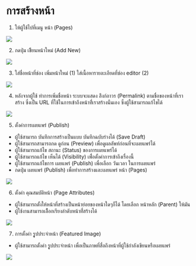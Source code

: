 # การสร้างหน้า

1. ให้ผู้ใช้ไปที่เมนู หน้า \(Pages\)

![](https://wpman.org/wp-content/uploads/2018/02/2018-02-17_13h57_57.png)

2. กดปุ่ม เขีียนหน้าใหม่ \(Add New\)

![](https://wpman.org/wp-content/uploads/2018/02/2018-02-17_13h58_29.png)

3. ใส่ชื่อหน้าที่ช่อง เพิ่มหน้าใหม่ \(1\) ใส่เนื้อหารายละเอียดที่ช่อง editor \(2\)

![](https://wpman.org/wp-content/uploads/2018/02/2018-02-17_13h59_49.png)

4. หลังจากผู้ใช้ ทำการเพิ่มชื่อหน้า ระบบจะแสดง ลิิงก์ถาวร \(Permalink\) ตามชื่อของหน้าที่เราสร้าง ซึ่งเป็น URL ที่ใช้ในการเข้าถึงหน้าที่่เราสร้างนั่นเอง ซึ่งผู้ใช้สามารถแก้ไขได้

![](https://wpman.org/wp-content/uploads/2018/02/2018-02-17_14h45_18-1.png)

5. ตั้งค่าการเผยแพร่ \(Publish\)

* ผู้ใช้สามารถ บันทึกการสร้างเป็นแบบ บันทึกฉบับร่างได้ \(Save Draft\)
* ผู้ใช้สามารถสามารถกด ดูก่อน \(Preview\) เพื่อดูผลลัพท์ก่อนที่จะเผยแพร่ได้
* ผู้ใช้สามารถแก้ไข สถานะ \(Status\) ของการเผยแพร่ได้
* ผูู้ใช้สามารถแก้ไข เห็นได้ \(Visibility\) เพ่ื่อตั้งค่าการเข้าถึงเรื่องนี้
* ผู้ใช้สามารถแก้ไขการ เผยแพร่ \(Publish\) เพื่อเลือก วันเวลา ในการเผยแพร่
* กดปุ่ม เผยแพร่ \(Publish\) เพื่อทำการสร้างและเผยแพร่ หน้า \(Pages\)

![](https://wpman.org/wp-content/uploads/2018/02/2018-02-17_11h36_45.png)

6. ตั้งค่า คุณสมบัติหน้า \(Page Attributes\)

* ผู้ใช้สามารถตั้งให้หน้าที่สร้างเป็นหน้าย่อยของหน้าใดๆก็ได้ โดยเลือก หน้าหลัก \(Parent\) ให้มัน
* ผู้ใช้งานสามารถเลืือกเรียงลำดับหน้าท่ี่สร้างได้

![](https://wpman.org/wp-content/uploads/2018/02/2018-02-17_14h01_02.png)

7. การตั้งค่า รููปประจำหน้า \(Featured Image\)

* ผู้ใช้สามารถตั้งค่า รููปประจำหน้า เพื่อเป็นภาพที่สื่อถึงหน้าที่ผู้ใช้กำลังเขียนหรือเผยแพร่

![](https://wpman.org/wp-content/uploads/2018/02/2018-02-17_15h30_15.png)

